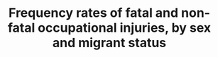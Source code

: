 ﻿---
variable_description: null
variable_notes: null
un_designated_tier: '1'
un_custodial_agency: ILO
target_id: '8.8'
has_metadata: true
date_metadata_updated: December  2016
title: >-
  Frequency  rates  of  fatal  and  non-fatal  occupational  injuries,  by  sex  and  migrant  status
permalink: /8-8-1/
sdg_goal: 8
layout: indicator
indicator: 8.8.1
indicator_variable: freq_rt_fatal_occup_inj_male
graph: longitudinal
graph_title: 'US  Incidence  of  fatal  occupational  injuries  per  100,000  male  fulltime  workers'
graph_type_description: Line  graph
graph_status_notes: Graphed
source_url: 'https://www.bls.gov/iif/'  
rationale_interpretation: >-
  Occupational  safety  and  health  at  work  are  vital  components  of  decent  work.  The  frequency  rates  of  fatal  and  non-fatal  occupational  injuries  and  the  time  lost  due  to  occupational  injuries  provide  an  indication  of  the  extent  to  which  workers  are  protected  from  work-related  hazards  and  risks,  and  present  information  that  is  essential  for  planning  preventive  measures.  Possible  under-reporting  of  occupational  injuries  should  be  kept  in  mind  when  interpreting  the  data,  and  proper  systems  should  be  put  in  place  to  ensure  the  best  reporting  and  data  quality.
goal_meta_link: 'http://unstats.un.org/sdgs/files/metadata-compilation/Metadata-Goal-8.pdf'
goal_meta_link_page: 15
indicator_name: >-
  Frequency  rates  of  fatal  and  non-fatal  occupational  injuries,  by  sex  and  migrant  status
target: >-
  Protect  labour  rights  and  promote  safe  and  secure  working  environments  for  all  workers,  including  migrant  workers,  in  particular  women  migrants,  and  those  in  precarious  employment.
indicator_definition: >-
  An  occupational  injury  refers  to  any  personal  injury,  disease  or  death  resulting  from  an  occupational  accident,  which  is  an  unexpected  and  unplanned  occurrence,  including  acts  of  violence,  arising  out  of  or  in  connection  w
source_title: null
source_notes: null
published: true
actual_indicator_available: >-
  Incidence  rate  of  nonfatal  cases  of  injuries  and  illnesses  involving  days  away  from  work  by  sex,  Incidence  rate  of  fatal  occupational  injuries  by  sex
actual_indicator_available_description: >-
  nonfatal:  Cases  in  private  industry,  state,  and  local  government  fatal:  Cases  in  private  industry  and  federal,  state,  and  local  government
us_method_of_computation: >-
  nonfatal:  (cases/total  hours  worked)  X  20,000,000  fatal:  (cases/total  hours)  X  200,000,000
periodicity: Annual
time_period: Calendar  year
unit_of_measure: >-
  nonfatal:  Cases  per  10,000  fulltime  workers,  fatal:  Cases  per  100,000  fulltime  workers
date_of_national_source_publication: 'nonfatal:  November  2016,  fatal:  December  2016'
scheduled_update_by_national_source: 'nonfatal:  November  2017,  fatal:  December  2017'
source_agency_staff_name: Ronjoy  Raichoudhary
source_agency_staff_email: Raichoudhary.Ronjoy@bls.gov
source_agency_survey_dataset: Bureau  of  Labor  Statistics
---